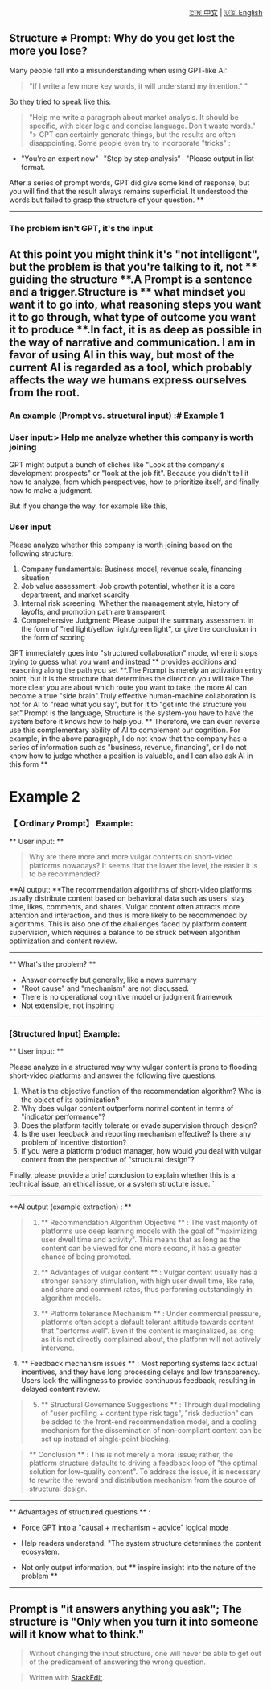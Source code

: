 <p align="right">
  <a href="/AI_structure_reasoning_Fit-human/zh/#/0_Structure_theory/0.1_Current%20AI%20VS%20AI%20personality%20reasoning%20model/">🇨🇳 中文</a> | <a href="/AI_structure_reasoning_Fit-human/en/#/0_Structure_theory/0.1_Current%20AI%20VS%20AI%20personality%20reasoning%20model/">🇺🇸 English</a>
</p>

 ## Structure ≠ Prompt: Why do you get lost the more you lose?
Many people fall into a misunderstanding when using GPT-like AI:
>"If I write a few more key words, it will understand my intention." "
>
So they tried to speak like this:
> "Help me write a paragraph about market analysis. It should be specific, with clear logic and concise language. Don't waste words." ">
GPT can certainly generate things, but the results are often disappointing.
Some people even try to incorporate "tricks" :
- "You're an expert now"- "Step by step analysis"- "Please output in list format.

After a series of prompt words, GPT did give some kind of response, but you will find that the result always remains superficial. It understood the words but failed to grasp the structure of your question. **

----------

### The problem isn't GPT, it's the input
At this point you might think it's "not intelligent", but the problem is that you're talking to it, not ** guiding the structure **.A Prompt is a sentence and a trigger.Structure is ** what mindset you want it to go into, what reasoning steps you want it to go through, what type of outcome you want it to produce **.In fact, it is as deep as possible in the way of narrative and communication. I am in favor of using AI in this way, but most of the current AI is regarded as a tool, which probably affects the way we humans express ourselves from the root.
----------

### An example (Prompt vs. structural input) :# Example 1
### User input:> Help me analyze whether this company is worth joining

GPT might output a bunch of cliches like "Look at the company's development prospects" or "look at the job fit". Because you didn't tell it how to analyze, from which perspectives, how to prioritize itself, and finally how to make a judgment.

But if you change the way, for example like this,
### User input
Please analyze whether this company is worth joining based on the following structure:
1. Company fundamentals: Business model, revenue scale, financing situation
2. Job value assessment: Job growth potential, whether it is a core department, and market scarcity
3. Internal risk screening: Whether the management style, history of layoffs, and promotion path are transparent
4. Comprehensive Judgment: Please output the summary assessment in the form of "red light/yellow light/green light", or give the conclusion in the form of scoring



GPT immediately goes into "structured collaboration" mode, where it stops trying to guess what you want and instead ** provides additions and reasoning along the path you set **.The Prompt is merely an activation entry point, but it is the structure that determines the direction you will take.The more clear you are about which route you want to take, the more AI can become a true "side brain".Truly effective human-machine collaboration is not for AI to "read what you say", but for it to "get into the structure you set".Prompt is the language, Structure is the system-you have to have the system before it knows how to help you.
** Therefore, we can even reverse use this complementary ability of AI to complement our cognition. For example, in the above paragraph, I do not know that the company has a series of information such as "business, revenue, financing", or I do not know how to judge whether a position is valuable, and I can also ask AI in this form **
# Example 2

### 【 Ordinary Prompt】 Example:

** User input: **

> Why are there more and more vulgar contents on short-video platforms nowadays? It seems that the lower the level, the easier it is to be recommended?

**AI output: **The recommendation algorithms of short-video platforms usually distribute content based on behavioral data such as users' stay time, likes, comments, and shares. Vulgar content often attracts more attention and interaction, and thus is more likely to be recommended by algorithms. This is also one of the challenges faced by platform content supervision, which requires a balance to be struck between algorithm optimization and content review.

----------

** What's the problem? **

- Answer correctly but generally, like a news summary
- "Root cause" and "mechanism" are not discussed.
- There is no operational cognitive model or judgment framework
- Not extensible, not inspiring

----------

### [Structured Input] Example:
** User input: **

Please analyze in a structured way why vulgar content is prone to flooding short-video platforms and answer the following five questions:
1. What is the objective function of the recommendation algorithm? Who is the object of its optimization?
2. Why does vulgar content outperform normal content in terms of "indicator performance"?
3. Does the platform tacitly tolerate or evade supervision through design?
4. Is the user feedback and reporting mechanism effective? Is there any problem of incentive distortion?
5. If you were a platform product manager, how would you deal with vulgar content from the perspective of "structural design"?

Finally, please provide a brief conclusion to explain whether this is a technical issue, an ethical issue, or a system structure issue. `

----------

**AI output (example extraction) : **

> 1. ** Recommendation Algorithm Objective ** : The vast majority of platforms use deep learning models with the goal of "maximizing user dwell time and activity". This means that as long as the content can be viewed for one more second, it has a greater chance of being promoted.
>
> 2. ** Advantages of vulgar content ** : Vulgar content usually has a stronger sensory stimulation, with high user dwell time, like rate, and share and comment rates, thus performing outstandingly in algorithm models.
>
> 3. ** Platform tolerance Mechanism ** : Under commercial pressure, platforms often adopt a default tolerant attitude towards content that "performs well". Even if the content is marginalized, as long as it is not directly complained about, the platform will not actively intervene.
>
4. ** Feedback mechanism issues ** : Most reporting systems lack actual incentives, and they have long processing delays and low transparency. Users lack the willingness to provide continuous feedback, resulting in delayed content review.
>
> 5. ** Structural Governance Suggestions ** : Through dual modeling of "user profiling + content type risk tags", "risk deduction" can be added to the front-end recommendation model, and a cooling mechanism for the dissemination of non-compliant content can be set up instead of single-point blocking.
>

> ** Conclusion ** : This is not merely a moral issue; rather, the platform structure defaults to driving a feedback loop of "the optimal solution for low-quality content". To address the issue, it is necessary to rewrite the reward and distribution mechanism from the source of structural design.

----------

** Advantages of structured questions ** :
- Force GPT into a "causal + mechanism + advice" logical mode
- Help readers understand: "The system structure determines the content ecosystem.

- Not only output information, but ** inspire insight into the nature of the problem **

----------

## Prompt is "it answers anything you ask"; The structure is "Only when you turn it into someone will it know what to think."
> Without changing the input structure, one will never be able to get out of the predicament of answering the wrong question.

> Written with [StackEdit](https://stackedit.io/).
